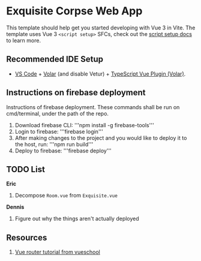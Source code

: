 # Exquisite Corpse Web App

This template should help get you started developing with Vue 3 in Vite. The template uses Vue 3 `<script setup>` SFCs, check out the [script setup docs](https://v3.vuejs.org/api/sfc-script-setup.html#sfc-script-setup) to learn more.

## Recommended IDE Setup

- [VS Code](https://code.visualstudio.com/) + [Volar](https://marketplace.visualstudio.com/items?itemName=Vue.volar) (and disable Vetur) + [TypeScript Vue Plugin (Volar)](https://marketplace.visualstudio.com/items?itemName=Vue.vscode-typescript-vue-plugin).

## Instructions on firebase deployment

Instructions of firebase deployment. These commands shall be run on cmd/terminal, under the path of the repo.

1. Download firebase CLI:  '''npm install -g firebase-tools'''
2. Login to firebase:   '''firebase login'''
3. After making changes to the project and you would like to deploy it to the host, run:
'''npm run build'''
4. Deploy to firebase:  '''firebase deploy'''

## TODO List

**Eric**

1. Decompose `Room.vue` from `Exquisite.vue`

**Dennis**

1. Figure out why the things aren't actually deployed
## Resources

1. [Vue router tutorial from vueschool](https://vueschool.io/lessons/creating-the-project-with-vite-vite-only)

